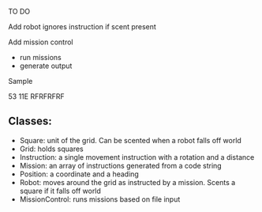 TO DO

Add robot ignores instruction if scent present

Add mission control

 - run missions
 - generate output


Sample

53
11E
RFRFRFRF

Classes:
--------
- Square: unit of the grid. Can be scented when a robot falls off world
- Grid: holds squares
- Instruction: a single movement instruction with a rotation and a distance
- Mission: an array of instructions generated from a code string
- Position: a coordinate and a heading
- Robot: moves around the grid as instructed by a mission. Scents a square if it falls off world
- MissionControl: runs missions based on file input